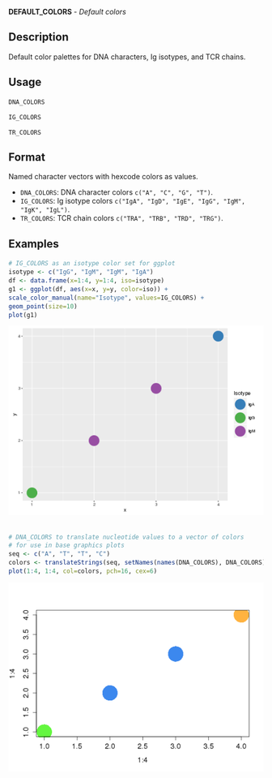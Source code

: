 





**DEFAULT_COLORS** - *Default colors*

Description
--------------------

Default color palettes for DNA characters, Ig isotypes, and TCR chains.

Usage
--------------------

```
DNA_COLORS
```
```
IG_COLORS
```
```
TR_COLORS
```


Format
-------------------
Named character vectors with hexcode colors as values.

+ `DNA_COLORS`:  DNA character colors 
`c("A", "C", "G", "T")`.
+ `IG_COLORS`:   Ig isotype colors 
`c("IgA", "IgD", "IgE", "IgG", "IgM", "IgK", "IgL")`.
+ `TR_COLORS`:   TCR chain colors 
`c("TRA", "TRB", "TRD", "TRG")`.



Examples
-------------------

```R
# IG_COLORS as an isotype color set for ggplot
isotype <- c("IgG", "IgM", "IgM", "IgA")
df <- data.frame(x=1:4, y=1:4, iso=isotype)
g1 <- ggplot(df, aes(x=x, y=y, color=iso)) + 
scale_color_manual(name="Isotype", values=IG_COLORS) +
geom_point(size=10)
plot(g1)

```

![2](DEFAULT_COLORS-2.png)

```R

# DNA_COLORS to translate nucleotide values to a vector of colors 
# for use in base graphics plots
seq <- c("A", "T", "T", "C")
colors <- translateStrings(seq, setNames(names(DNA_COLORS), DNA_COLORS))
plot(1:4, 1:4, col=colors, pch=16, cex=6)
```

![4](DEFAULT_COLORS-4.png)



